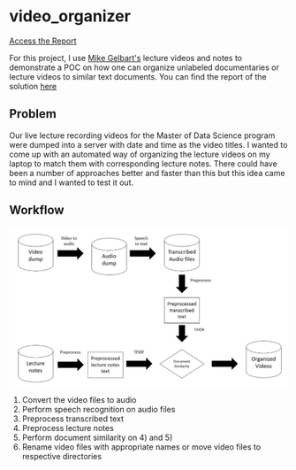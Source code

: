 # video_organizer
[Access the Report](https://github.com/anasm-17/video_organizer/blob/master/report.ipynb) 

For this project, I use [Mike Gelbart's](https://www.mikegelbart.com/) lecture videos and notes to demonstrate a POC on how one can organize unlabeled documentaries or lecture videos to similar text documents. You can find the report of the solution [here](https://github.com/anasm-17/video_organizer/blob/master/report.ipynb)

## Problem
Our live lecture recording videos for the Master of Data Science program were dumped into a server with date and time as the video titles. I wanted to come up with an automated way of organizing the lecture videos on my laptop to match them with corresponding lecture notes. There could have been a number of approaches better and faster than this but this idea came to mind and I wanted to test it out.

## Workflow

<img src="images/workflow.PNG">

1) Convert the video files to audio
2) Perform speech recognition on audio files
3) Preprocess transcribed text
4) Preprocess lecture notes
5) Perform document similarity on 4) and 5)
6) Rename video files with appropriate names or move video files to respective directories
